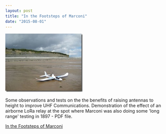 ```yaml
---
layout: post
title: "In the Footsteps of Marconi"
date: "2015-08-01"
---
```


![Marconi Was Here](images/Marconi-Was-Here_thumb.jpg "Marconi Was Here")

Some observations and tests on the the benefits of raising antennas to height to improve UHF Communications. Demonstration of the effect of an airborne LoRa relay at the spot where Marconi was also doing some 'long range' testing in 1897 - PDF file.

[In the Footsteps of Marconi](https://github.com/StuartsProjects/Test-Reports/blob/master/Tracking%20In%20the%20Footsteps%20of%20Marconi.doc)

